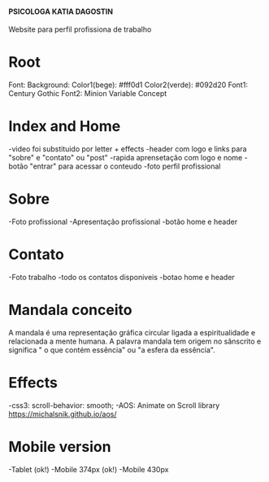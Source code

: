 #### PSICOLOGA KATIA DAGOSTIN #####

Website para perfil profissiona de trabalho

# Root #

Font:
Background:
Color1(bege): #fff0d1
Color2(verde): #092d20
Font1: Century Gothic
Font2: Minion Variable Concept


# Index and Home #

<!-- -Video ou breve aprsentacao com texto...ver qual fica melhor -->
-video foi substituido por letter + effects
-header com logo e links para "sobre" e "contato" ou "post"
-rapida aprensetação com logo e nome
-botão "entrar" para acessar o conteudo
-foto perfil profissional

# Sobre #

-Foto profissional
-Apresentação profissional
-botão home e header

# Contato #

-Foto trabalho
-todo os contatos disponiveis
-botao home e header

# Mandala conceito #

A mandala é uma representação gráfica circular ligada a espiritualidade e 
relacionada a mente humana. A palavra mandala tem origem no sânscrito e significa 
" o que contém essência" ou "a esfera da  essência".    


# Effects #

-css3: scroll-behavior: smooth;
-AOS: Animate on Scroll library  https://michalsnik.github.io/aos/ 

# Mobile version #

-Tablet (ok!)
-Mobile 374px (ok!)
-Mobile 430px 